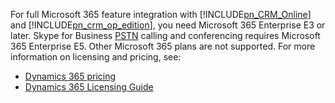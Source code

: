 ﻿For full Microsoft 365 feature integration with [!INCLUDE[pn_CRM_Online](pn-crm-online.md)] and [!INCLUDE[pn_crm_op_edition](pn-crm-onprem.md)], you need Microsoft 365 Enterprise E3 or later. Skype for Business     [PSTN](https://support.office.com/article/What-is-PSTN-calling-3dc773b9-95e0-4448-b2f1-887c54022429) calling and conferencing requires Microsoft 365 Enterprise E5. Other Microsoft 365 plans are not supported. For more information on licensing and pricing, see:     

- [Dynamics 365 pricing](https://www.microsoft.com/dynamics365/pricing)<br>
- [Dynamics 365 Licensing Guide](https://go.microsoft.com/fwlink/?LinkId=866544)
